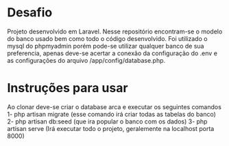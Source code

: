 # Desafio
Projeto desenvolvido em  Laravel. Nesse repositório encontram-se o modelo do banco usado bem como todo o código desenvolvido.
Foi utilizado o mysql do phpmyadmin porém pode-se utilizar qualquer banco de sua preferencia, apenas deve-se acertar a conexão 
da configuração do .env e as configurações do arquivo /app/config/database.php.
# Instruções para usar
Ao clonar deve-se criar o database arca e executar os seguintes comandos
1- php artisan migrate (esse comando irá criar todas as tabelas do banco) 
2- php artisan db:seed (que ira popular o banco com os dados)
3- php artisan serve (Irá executar todo o projeto, geralemente na localhost porta 8000)

